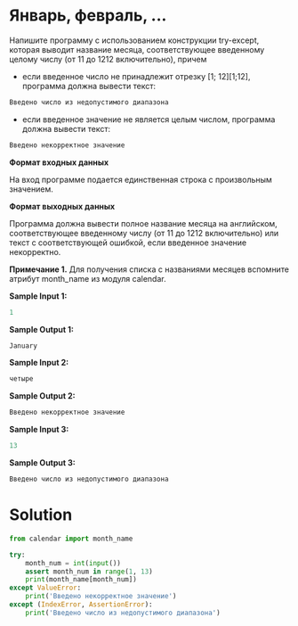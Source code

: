 # Январь, февраль, ...

Напишите программу с использованием конструкции try-except, которая выводит название месяца, соответствующее введенному
целому числу (от 11 до 1212 включительно), причем

* если введенное число не принадлежит отрезку [1; 12][1;12], программа должна вывести текст:

```python
Введено число из недопустимого диапазона
```

* если введенное значение не является целым числом, программа должна вывести текст:

```python
Введено некорректное значение
```

**Формат входных данных**

На вход программе подается единственная строка с произвольным значением.

**Формат выходных данных**

Программа должна вывести полное название месяца на английском, соответствующее введенному числу (от 11 до 1212
включительно) или текст с соответствующей ошибкой, если введенное значение некорректно.

**Примечание 1.** Для получения списка с названиями месяцев вспомните атрибут month_name из модуля calendar.

**Sample Input 1:**

```python
1
```

**Sample Output 1:**

```python
January
```

**Sample Input 2:**

```python
четыре
```

**Sample Output 2:**

```python
Введено некорректное значение
```

**Sample Input 3:**

```python
13
```

**Sample Output 3:**

```python
Введено число из недопустимого диапазона
```

# Solution

```python
from calendar import month_name

try:
    month_num = int(input())
    assert month_num in range(1, 13)
    print(month_name[month_num])
except ValueError:
    print('Введено некорректное значение')
except (IndexError, AssertionError):
    print('Введено число из недопустимого диапазона')
```
